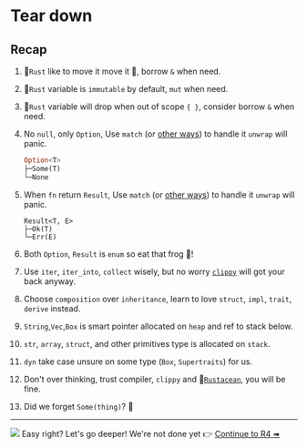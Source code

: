 # Tear down

## Recap

1. 🦀`Rust` like to move it move it 🎵, borrow `&` when need.
1. 🦀`Rust` variable is `immutable` by default, `mut` when need.
1. 🦀`Rust` variable will drop when out of scope `{ }`, consider borrow `&` when need.
1. No `null`, only `Option`, Use `match` (or [other ways](https://doc.rust-lang.org/rust-by-example/std/option.html)) to handle it `unwrap` will panic.

   ```rust
   Option<T>
   ├─Some(T)
   └─None
   ```

1. When `fn` return `Result`, Use `match` (or [other ways](https://doc.rust-lang.org/rust-by-example/std/result.html)) to handle it `unwrap` will panic.

   ```rust,
   Result<T, E>
   ├─Ok(T)
   └─Err(E)
   ```

1. Both `Option`, `Result` is `enum` so eat that frog 🐸!
1. Use `iter`, `iter_into`, `collect` wisely, but no worry [`clippy`](https://doc.rust-lang.org/clippy/) will got your back anyway.
1. Choose `composition` over `inheritance`, learn to love `struct`, `impl`, `trait`, `derive` instead.
1. `String`,`Vec`,`Box` is smart pointer allocated on `heap` and ref to stack below.
1. `str`, `array`, `struct`, and other primitives type is allocated on `stack`.
1. `dyn` take case unsure on some type (`Box`, `Supertraits`) for us.
1. Don't over thinking, trust compiler, `clippy` and 🦀[`Rustacean`](https://rustacean-principles.netlify.app/), you will be fine.
1. Did we forget `Some(thing)`? 🤔

---

![](/assets/kat.png) Easy right? Let's go deeper! We're not done yet 👉 [Continue to R4 ➠](../r4/mod.md)
